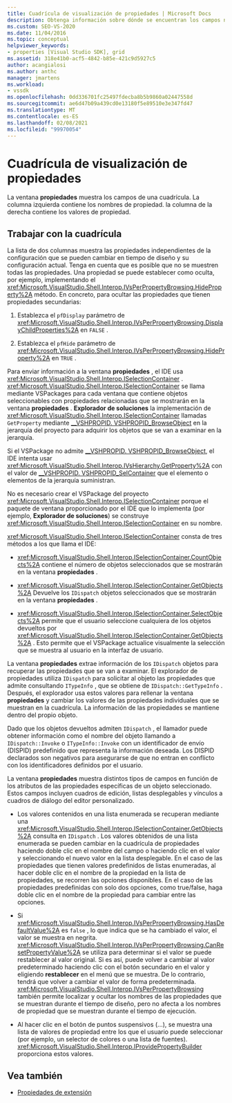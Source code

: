 ```yaml
---
title: Cuadrícula de visualización de propiedades | Microsoft Docs
description: Obtenga información sobre dónde se encuentran los campos nombres de propiedad y valores de propiedad en la cuadrícula del ventana Propiedades y cómo trabajar con la cuadrícula en la extensión de propiedades.
ms.custom: SEO-VS-2020
ms.date: 11/04/2016
ms.topic: conceptual
helpviewer_keywords:
- properties [Visual Studio SDK], grid
ms.assetid: 318e41b0-acf5-4842-b85e-421c9d5927c5
author: acangialosi
ms.author: anthc
manager: jmartens
ms.workload:
- vssdk
ms.openlocfilehash: 0dd336701fc25497fdecba8b5b9860a02447558d
ms.sourcegitcommit: ae6d47b09a439cd0e13180f5e89510e3e347fd47
ms.translationtype: MT
ms.contentlocale: es-ES
ms.lasthandoff: 02/08/2021
ms.locfileid: "99970054"
---
```

# <a name="properties-display-grid"></a>Cuadrícula de visualización de propiedades

La ventana **propiedades** muestra los campos de una cuadrícula. La columna izquierda contiene los nombres de propiedad. la columna de la derecha contiene los valores de propiedad.

## <a name="work-with-the-grid"></a>Trabajar con la cuadrícula

La lista de dos columnas muestra las propiedades independientes de la configuración que se pueden cambiar en tiempo de diseño y su configuración actual. Tenga en cuenta que es posible que no se muestren todas las propiedades. Una propiedad se puede establecer como oculta, por ejemplo, implementando el <xref:Microsoft.VisualStudio.Shell.Interop.IVsPerPropertyBrowsing.HideProperty%2A> método. En concreto, para ocultar las propiedades que tienen propiedades secundarias:

1. Establezca el `pfDisplay` parámetro de <xref:Microsoft.VisualStudio.Shell.Interop.IVsPerPropertyBrowsing.DisplayChildProperties%2A> en `FALSE` .

2. Establezca el `pfHide` parámetro de <xref:Microsoft.VisualStudio.Shell.Interop.IVsPerPropertyBrowsing.HideProperty%2A> en `TRUE` .

Para enviar información a la ventana **propiedades** , el IDE usa <xref:Microsoft.VisualStudio.Shell.Interop.ISelectionContainer> . <xref:Microsoft.VisualStudio.Shell.Interop.ISelectionContainer> se llama mediante VSPackages para cada ventana que contiene objetos seleccionables con propiedades relacionadas que se mostrarán en la ventana **propiedades** . **Explorador de soluciones** la implementación de <xref:Microsoft.VisualStudio.Shell.Interop.ISelectionContainer> llamadas `GetProperty` mediante [__VSHPROPID. VSHPROPID_BrowseObject](<xref:Microsoft.VisualStudio.Shell.Interop.__VSHPROPID.VSHPROPID_BrowseObject>) en la jerarquía del proyecto para adquirir los objetos que se van a examinar en la jerarquía.

Si el VSPackage no admite [__VSHPROPID. VSHPROPID_BrowseObject](<xref:Microsoft.VisualStudio.Shell.Interop.__VSHPROPID.VSHPROPID_BrowseObject>), el IDE intenta usar <xref:Microsoft.VisualStudio.Shell.Interop.IVsHierarchy.GetProperty%2A> con el valor de [__VSHPROPID. VSHPROPID_SelContainer](<xref:Microsoft.VisualStudio.Shell.Interop.__VSHPROPID.VSHPROPID_SelContainer>) que el elemento o elementos de la jerarquía suministran.

No es necesario crear el VSPackage del proyecto <xref:Microsoft.VisualStudio.Shell.Interop.ISelectionContainer> porque el paquete de ventana proporcionado por el IDE que lo implementa (por ejemplo, **Explorador de soluciones**) se construye <xref:Microsoft.VisualStudio.Shell.Interop.ISelectionContainer> en su nombre.

<xref:Microsoft.VisualStudio.Shell.Interop.ISelectionContainer> consta de tres métodos a los que llama el IDE:

- <xref:Microsoft.VisualStudio.Shell.Interop.ISelectionContainer.CountObjects%2A> contiene el número de objetos seleccionados que se mostrarán en la ventana **propiedades** .

- <xref:Microsoft.VisualStudio.Shell.Interop.ISelectionContainer.GetObjects%2A> Devuelve los `IDispatch` objetos seleccionados que se mostrarán en la ventana **propiedades** .

- <xref:Microsoft.VisualStudio.Shell.Interop.ISelectionContainer.SelectObjects%2A> permite que el usuario seleccione cualquiera de los objetos devueltos por <xref:Microsoft.VisualStudio.Shell.Interop.ISelectionContainer.GetObjects%2A> . Esto permite que el VSPackage actualice visualmente la selección que se muestra al usuario en la interfaz de usuario.

La ventana **propiedades** extrae información de los `IDispatch` objetos para recuperar las propiedades que se van a examinar. El explorador de propiedades utiliza `IDispatch` para solicitar al objeto las propiedades que admite consultando `ITypeInfo` , que se obtiene de `IDispatch::GetTypeInfo` . Después, el explorador usa estos valores para rellenar la ventana **propiedades** y cambiar los valores de las propiedades individuales que se muestran en la cuadrícula. La información de las propiedades se mantiene dentro del propio objeto.

Dado que los objetos devueltos admiten `IDispatch` , el llamador puede obtener información como el nombre del objeto llamando a `IDispatch::Invoke` o `ITypeInfo::Invoke` con un identificador de envío (DISPID) predefinido que representa la información deseada. Los DISPID declarados son negativos para asegurarse de que no entran en conflicto con los identificadores definidos por el usuario.

La ventana **propiedades** muestra distintos tipos de campos en función de los atributos de las propiedades específicas de un objeto seleccionado. Estos campos incluyen cuadros de edición, listas desplegables y vínculos a cuadros de diálogo del editor personalizado.

- Los valores contenidos en una lista enumerada se recuperan mediante una <xref:Microsoft.VisualStudio.Shell.Interop.ISelectionContainer.GetObjects%2A> consulta en `IDispatch` . Los valores obtenidos de una lista enumerada se pueden cambiar en la cuadrícula de propiedades haciendo doble clic en el nombre del campo o haciendo clic en el valor y seleccionando el nuevo valor en la lista desplegable. En el caso de las propiedades que tienen valores predefinidos de listas enumeradas, al hacer doble clic en el nombre de la propiedad en la lista de propiedades, se recorren las opciones disponibles. En el caso de las propiedades predefinidas con solo dos opciones, como true/false, haga doble clic en el nombre de la propiedad para cambiar entre las opciones.

- Si <xref:Microsoft.VisualStudio.Shell.Interop.IVsPerPropertyBrowsing.HasDefaultValue%2A> es `false` , lo que indica que se ha cambiado el valor, el valor se muestra en negrita. <xref:Microsoft.VisualStudio.Shell.Interop.IVsPerPropertyBrowsing.CanResetPropertyValue%2A> se utiliza para determinar si el valor se puede restablecer al valor original. Si es así, puede volver a cambiar al valor predeterminado haciendo clic con el botón secundario en el valor y eligiendo **restablecer** en el menú que se muestra. De lo contrario, tendrá que volver a cambiar el valor de forma predeterminada. <xref:Microsoft.VisualStudio.Shell.Interop.IVsPerPropertyBrowsing> también permite localizar y ocultar los nombres de las propiedades que se muestran durante el tiempo de diseño, pero no afecta a los nombres de propiedad que se muestran durante el tiempo de ejecución.

- Al hacer clic en el botón de puntos suspensivos (...), se muestra una lista de valores de propiedad entre los que el usuario puede seleccionar (por ejemplo, un selector de colores o una lista de fuentes). <xref:Microsoft.VisualStudio.Shell.Interop.IProvidePropertyBuilder> proporciona estos valores.

## <a name="see-also"></a>Vea también

- [Propiedades de extensión](../../extensibility/internals/extending-properties.md)
